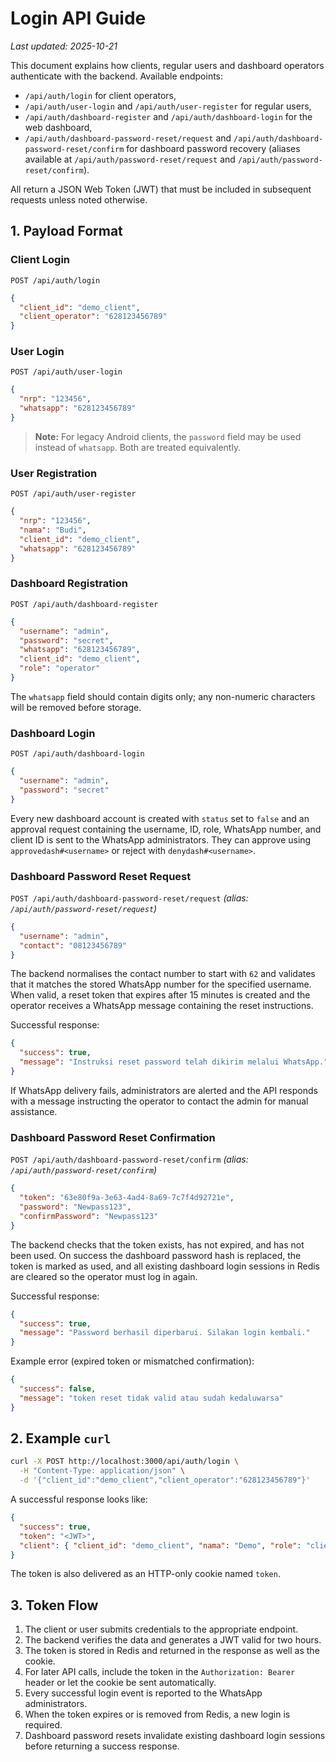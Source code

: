 # Login API Guide

*Last updated: 2025-10-21*

This document explains how clients, regular users and dashboard operators authenticate with the backend. Available endpoints:
- `/api/auth/login` for client operators,
- `/api/auth/user-login` and `/api/auth/user-register` for regular users,
- `/api/auth/dashboard-register` and `/api/auth/dashboard-login` for the web dashboard,
- `/api/auth/dashboard-password-reset/request` and `/api/auth/dashboard-password-reset/confirm` for dashboard password recovery (aliases available at `/api/auth/password-reset/request` and `/api/auth/password-reset/confirm`).

All return a JSON Web Token (JWT) that must be included in subsequent requests unless noted otherwise.

## 1. Payload Format

### Client Login
`POST /api/auth/login`
```json
{
  "client_id": "demo_client",
  "client_operator": "628123456789"
}
```

### User Login
`POST /api/auth/user-login`
```json
{
  "nrp": "123456",
  "whatsapp": "628123456789"
}
```

> **Note:** For legacy Android clients, the `password` field may be used instead of `whatsapp`. Both are treated equivalently.

### User Registration
`POST /api/auth/user-register`
```json
{
  "nrp": "123456",
  "nama": "Budi",
  "client_id": "demo_client",
  "whatsapp": "628123456789"
}
```

### Dashboard Registration
`POST /api/auth/dashboard-register`
```json
{
  "username": "admin",
  "password": "secret",
  "whatsapp": "628123456789",
  "client_id": "demo_client",
  "role": "operator"
}
```

The `whatsapp` field should contain digits only; any non-numeric characters will be removed before storage.

### Dashboard Login
`POST /api/auth/dashboard-login`
```json
{
  "username": "admin",
  "password": "secret"
}
```

Every new dashboard account is created with `status` set to `false` and an approval request containing the username, ID, role, WhatsApp number, and client ID is sent to the WhatsApp administrators. They can approve using `approvedash#<username>` or reject with `denydash#<username>`.

### Dashboard Password Reset Request
`POST /api/auth/dashboard-password-reset/request` *(alias: `/api/auth/password-reset/request`)*
```json
{
  "username": "admin",
  "contact": "08123456789"
}
```

The backend normalises the contact number to start with `62` and validates that it matches the stored WhatsApp number for the specified username. When valid, a reset token that expires after 15 minutes is created and the operator receives a WhatsApp message containing the reset instructions.

Successful response:
```json
{
  "success": true,
  "message": "Instruksi reset password telah dikirim melalui WhatsApp."
}
```

If WhatsApp delivery fails, administrators are alerted and the API responds with a message instructing the operator to contact the admin for manual assistance.

### Dashboard Password Reset Confirmation
`POST /api/auth/dashboard-password-reset/confirm` *(alias: `/api/auth/password-reset/confirm`)*
```json
{
  "token": "63e80f9a-3e63-4ad4-8a69-7c7f4d92721e",
  "password": "Newpass123",
  "confirmPassword": "Newpass123"
}
```

The backend checks that the token exists, has not expired, and has not been used. On success the dashboard password hash is replaced, the token is marked as used, and all existing dashboard login sessions in Redis are cleared so the operator must log in again.

Successful response:
```json
{
  "success": true,
  "message": "Password berhasil diperbarui. Silakan login kembali."
}
```

Example error (expired token or mismatched confirmation):
```json
{
  "success": false,
  "message": "token reset tidak valid atau sudah kedaluwarsa"
}
```

## 2. Example `curl`

```bash
curl -X POST http://localhost:3000/api/auth/login \
  -H "Content-Type: application/json" \
  -d '{"client_id":"demo_client","client_operator":"628123456789"}'
```

A successful response looks like:
```json
{
  "success": true,
  "token": "<JWT>",
  "client": { "client_id": "demo_client", "nama": "Demo", "role": "client" }
}
```
The token is also delivered as an HTTP-only cookie named `token`.

## 3. Token Flow

1. The client or user submits credentials to the appropriate endpoint.
2. The backend verifies the data and generates a JWT valid for two hours.
3. The token is stored in Redis and returned in the response as well as the cookie.
4. For later API calls, include the token in the `Authorization: Bearer` header or let the cookie be sent automatically.
5. Every successful login event is reported to the WhatsApp administrators.
6. When the token expires or is removed from Redis, a new login is required.
7. Dashboard password resets invalidate existing dashboard login sessions before returning a success response.
